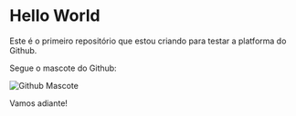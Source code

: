 # Hello World

Este é o primeiro repositório que estou criando para testar a platforma do Github.

Segue o mascote do Github:

![Github Mascote](https://king.host/blog/wp-content/uploads/2016/03/github.png)

Vamos adiante!

